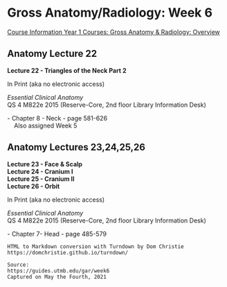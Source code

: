 # Gross Anatomy/Radiology: Week 6

[Course Information Year 1 Courses: Gross Anatomy & Radiology: Overview](/usmle/gar/course-information.html)

## Anatomy Lecture 22

**Lecture 22 - Triangles of the Neck Part 2**

In Print (aka no electronic access)

_Essential Clinical Anatomy_  
QS 4 M822e 2015 (Reserve-Core, 2nd floor Library Information Desk)

\- Chapter 8 - Neck - page 581-626  
    Also assigned Week 5

## Anatomy Lectures 23,24,25,26

**Lecture 23 - Face & Scalp**  
**Lecture 24 - Cranium I**  
**Lecture 25 - Cranium II**  
**Lecture 26 - Orbit**

In Print (aka no electronic access)

_Essential Clinical Anatomy_  
QS 4 M822e 2015 (Reserve-Core, 2nd floor Library Information Desk)

\- Chapter 7- Head - page 485-579

```
HTML to Markdown conversion with Turndown by Dom Christie
https://domchristie.github.io/turndown/

Source:
https://guides.utmb.edu/gar/week6
Captured on May the Fourth, 2021
```
